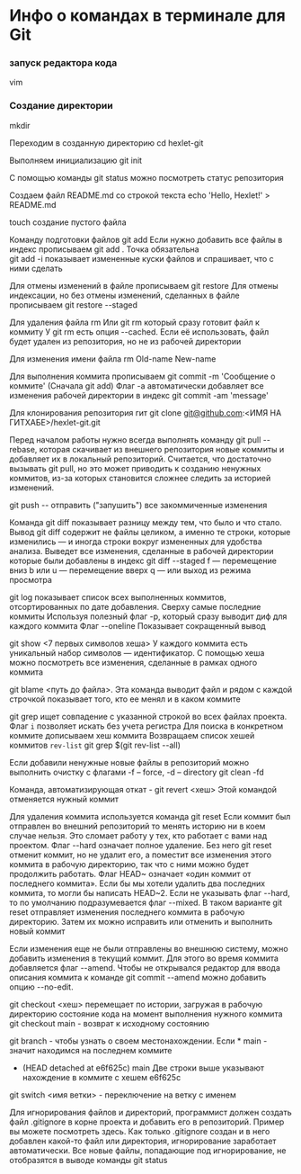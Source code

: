 <h1>Инфо о командах в терминале для Git</h1>
<h3>запуск редактора кода</h3>
<p>vim</p>

<h3>Создание директории</h3>
mkdir <name>

Переходим в созданную директорию
cd hexlet-git

Выполняем инициализацию
git init

С помощью команды git status можно посмотреть статус репозитория

Создаем файл README.md со строкой текста
echo 'Hello, Hexlet!' > README.md

touch <file> создание пустого файла

Команду подготовки файлов git add <file>
Если нужно добавить все файлы в индекс прописываем git add . Точка обязательна  
git add -i показывает измененные куски файлов и спрашивает, что с ними сделать

Для отмены изменений в файле прописываем git restore <file>
Для отмены индексации, но без отмены изменений, сделанных в файле прописываем git restore --staged <file>

Для удаления файла rm <file>  Или git rm <file> который сразу готовит файл к коммиту
У git rm есть опция --cached. Если её использовать, файл будет удален из репозитория, но не из рабочей директории

Для изменения имени файла rm Old-name New-name

Для выполнения коммита прописываем git commit -m 'Сообщение о коммите' (Сначала git add)
Флаг -a автоматически добавляет все изменения рабочей директории в индекс git commit -am 'message'

Для клонирования репозитория гит
git clone git@github.com:<ИМЯ НА ГИТХАБЕ>/hexlet-git.git

Перед началом работы нужно всегда выполнять команду git pull --rebase, которая скачивает из внешнего репозитория новые коммиты и добавляет их в локальный репозиторий.
Считается, что достаточно вызывать git pull, но это может приводить к созданию ненужных коммитов, из-за которых становится сложнее следить за историей изменений.

git push -- отправить ("запушить") все закоммиченные изменения

Команда git diff показывает разницу между тем, что было и что стало. Вывод git diff содержит не файлы целиком, а именно те строки, которые изменились — и иногда строки вокруг измененных для удобства анализа.
Выведет все изменения, сделанные в рабочей директории которые были добавлены в индекс
git diff --staged
f — перемещение вниз
b или u — перемещение вверх
q — или выход из режима просмотра

git log показывает список всех выполненных коммитов, отсортированных по дате добавления. Сверху самые последние коммиты
Используя полезный флаг -p, который сразу выводит диф для каждого коммита
Флаг --oneline Показывает сокращенный вывод


git show <7 первых символов хеша> У каждого коммита есть уникальный набор символов — идентификатор. С помощью хеша можно посмотреть все изменения, сделанные в рамках одного коммита

git blame <путь до файла>. Эта команда выводит файл и рядом с каждой строчкой показывает того, кто ее менял и в каком коммите

git grep <string> ищет совпадение с указанной строкой во всех файлах проекта.
Флаг `i` позволяет искать без учета регистра
Для поиска в конкретном коммите дописываем хеш коммита
Возвращаем список хешей коммитов `rev-list` git grep <string> $(git rev-list --all)

Если добавили ненужные новые файлы в репозиторий можно выполнить очистку с флагами -f – force, -d – directory
git clean -fd

Команда, автоматизирующая откат - git revert <хеш> Этой командой отменяется нужный коммит

Для удаления коммита используется команда git reset  Если коммит был отправлен во внешний репозиторий то менять историю ни в коем случае нельзя. Это сломает работу у тех, кто работает с вами над проектом.
Флаг --hard означает полное удаление. Без него git reset отменит коммит, но не удалит его, а поместит все изменения этого коммита в рабочую директорию, так что с ними можно будет продолжить работать.
Флаг HEAD~ означает «один коммит от последнего коммита». Если бы мы хотели удалить два последних коммита, то могли бы написать HEAD~2. Если не указывать флаг --hard, то по умолчанию подразумевается флаг --mixed. В таком варианте git reset отправляет изменения последнего коммита в рабочую директорию. Затем их можно исправить или отменить и выполнить новый коммит

Если изменения еще не были отправлены во внешнюю систему, можно добавить изменения в текущий коммит. Для этого во время коммита добавляется флаг --amend. Чтобы не открывался редактор для ввода описания коммита к команде git commit --amend можно добавить опцию --no-edit.

git checkout <хеш> перемещает по истории, загружая в рабочую директорию состояние кода на момент выполнения нужного коммита
git checkout main - возврат к исходному состоянию

git branch - чтобы узнать о своем местонахождении. Если * main - значит находимся на последнем коммите
* (HEAD detached at e6f625c)
  main
Две строки выше указывают нахождение в коммите с хешем e6f625c

git switch <имя ветки> - переключение на ветку с именем

Для игнорирования файлов и директорий, программист должен создать файл .gitignore в корне проекта и добавить его в репозиторий. Пример вы можете посмотреть здесь. Как только .gitignore создан и в него добавлен какой-то файл или директория, игнорирование заработает автоматически. Все новые файлы, попадающие под игнорирование, не отобразятся в выводе команды git status